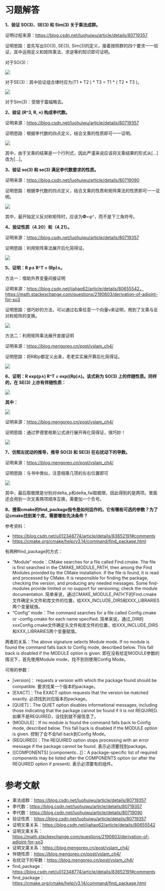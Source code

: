 # 习题解答

**1、验证 SO(3)、SE(3) 和 Sim(3) 关于乘法成群。**

证明过程来源：https://blog.csdn.net/luohuiwu/article/details/80719357

证明思路：首先写出SO(3), SE(3), Sim(3)的定义，接着按照群的四个要求一一验证，其中运用定义和矩阵乘法、求逆等的知识即可证明。

对于SO(3)：

![](image/SO3.png)

对于SE(3)：其中验证组合律时应为(T1 * T2 ) * T3 = T1 * ( T2 * T3 )。

![](image/SE3.png)

对于Sim(3)：受限于篇幅略去。


**2、验证 (R^3, R, ×) 构成李代数。**

证明来源：https://blog.csdn.net/luohuiwu/article/details/80719357

证明思路：根据李代数的四点定义，结合叉乘的性质即可一一证明。

![](image/Lie_Algebra.png)

其中，由于叉乘的结果是一个行列式，因此严谨来说应该将叉乘结果的形式从[...]改为|...|。


**3、验证 so(3) 和 se(3) 满足李代数要求的性质。**

证明来源：https://blog.csdn.net/luohuiwu/article/details/80719090

证明思路：根据李代数的四点定义，结合叉乘的性质和矩阵乘法的性质即可一一证明。

![](image/so3_Lie_Algebra.png)

其中，最开始定义反对称矩阵时，应该为**Φ**=φ^，而不是下三角符号。


**4、验证性质（4.20）和（4.21）。**

证明来源：https://blog.csdn.net/luohuiwu/article/details/80719357

证明思路：利用矩阵乘法展开后化简得证。

![](image/4.20_4.21.png)


**5、证明：R p∧ R^T = (Rp)∧。**

方法一：借助外界变量间接证明

证明来源：https://blog.csdn.net/jiahao62/article/details/80655542，https://math.stackexchange.com/questions/2190603/derivation-of-adjoint-for-so3

证明思路：很巧妙的方法，可以通过右乘任意一个向量v来证明，用到了叉乘与反对称矩阵的变换。

![](image/cross_product.png)


方法二：利用矩阵乘法展开直接证明

证明来源：https://blog.mengoreo.cn/post/vslam_ch4/

证明思路：将R和p都定义出来，老老实实展开算后化简得证。

![](image/cross_product1.png)


**6、证明：R exp(p∧) R^T = exp((Rp)∧)。该式称为 SO(3) 上的伴随性质。同样的，在 SE(3) 上亦有伴随性质：**

![](image/4.48.png)

**其中：**

![](image/4.49.png)

证明来源：https://blog.mengoreo.cn/post/vslam_ch4/

证明思路：通过罗德里格斯公式进行展开再化简得证，很巧妙！

![](image/ad.png)



**7、仿照左扰动的推导，推导 SO(3) 和 SE(3) 在右扰动下的导数。**

证明来源：https://blog.mengoreo.cn/post/vslam_ch4/

证明思路：与书中类似，注意相乘几项的左右位置即可

![](image/raodong.png)

其中，最后取极限是分别对delta_p和delta_fai取极限，因此得到的是两项。里面还会用到一次叉乘两项顺序互换，需要加一个负号。


**8、搜索cmake的find_package指令是如何运作的。它有哪些可选的参数？为了让cmake找到某个库，需要哪些先决条件？**

参考资料：

- https://blog.csdn.net/u012348774/article/details/83652191#comments
- https://cmake.org/cmake/help/v3.14/command/find_package.html

有两种find_package的方式：

- “Module” mode：CMake searches for a file called Find<PackageName>.cmake. The file is first searched in the CMAKE_MODULE_PATH, then among the Find Modules provided by the CMake installation. If the file is found, it is read and processed by CMake. It is responsible for finding the package, checking the version, and producing any needed messages. Some find-modules provide limited or no support for versioning; check the module documentation. 简单来说，通过CMAKE\_MODULE\_PATH下的Find<PackageName>.cmake文件确定头文件和库文件的位置，给XXX\_INCLUDE\_DIRS和XXX\_LIBRARIES两个变量赋值。
- “Config” mode：The command searches for a file called <PackageName>Config.cmake or <lower-case-package-name>-config.cmake for each name specified. 简单来说，通过<PackageName>_DIR的xxxConfig.cmake文件确定头文件和库文件的位置，给XXX\_INCLUDE\_DIRS和XXX\_LIBRARIES两个变量赋值。

两者的关系：The above signature selects Module mode. If no module is found the command falls back to Config mode, described below. This fall back is disabled if the MODULE option is given. 即在没有给定MODULE参数的情况下，首先使用Module mode，找不到则使用Config Mode。

可用的参数：

- [version]： requests a version with which the package found should be compatible. 要求找某一个版本的package。
- [EXACT]：The EXACT option requests that the version be matched exactly. 必须找到对应版本的package。
- [QUIET]：The QUIET option disables informational messages, including those indicating that the package cannot be found if it is not REQUIRED. 如果不是REQUIRED，没找到就不报信息了。
- [MODULE]：If no module is found the command falls back to Config mode, described below. This fall back is disabled if the MODULE option is given. 控制了会不会fall back到Config Mode。
- [REQUIRED]：The REQUIRED option stops processing with an error message if the package cannot be found. 表示必须要找到package。
- [[COMPONENTS] [components...]]：A package-specific list of required components may be listed after the COMPONENTS option (or after the REQUIRED option if present). 表示必须要有的组件。



# 参考文献

- 乘法成群：https://blog.csdn.net/luohuiwu/article/details/80719357
- 李代数：https://blog.csdn.net/luohuiwu/article/details/80719357
- 李代数：https://blog.csdn.net/luohuiwu/article/details/80719090
- 验证性质：https://blog.csdn.net/luohuiwu/article/details/80719357
- 证明叉乘关系：https://blog.csdn.net/jiahao62/article/details/80655542
- 证明叉乘关系：https://math.stackexchange.com/questions/2190603/derivation-of-adjoint-for-so3
- 证明叉乘关系：https://blog.mengoreo.cn/post/vslam_ch4/
- 伴随性质：https://blog.mengoreo.cn/post/vslam_ch4/
- 右扰动下的导数：https://blog.mengoreo.cn/post/vslam_ch4/
- find_package：https://blog.csdn.net/u012348774/article/details/83652191#comments
- find_package：https://cmake.org/cmake/help/v3.14/command/find_package.html
